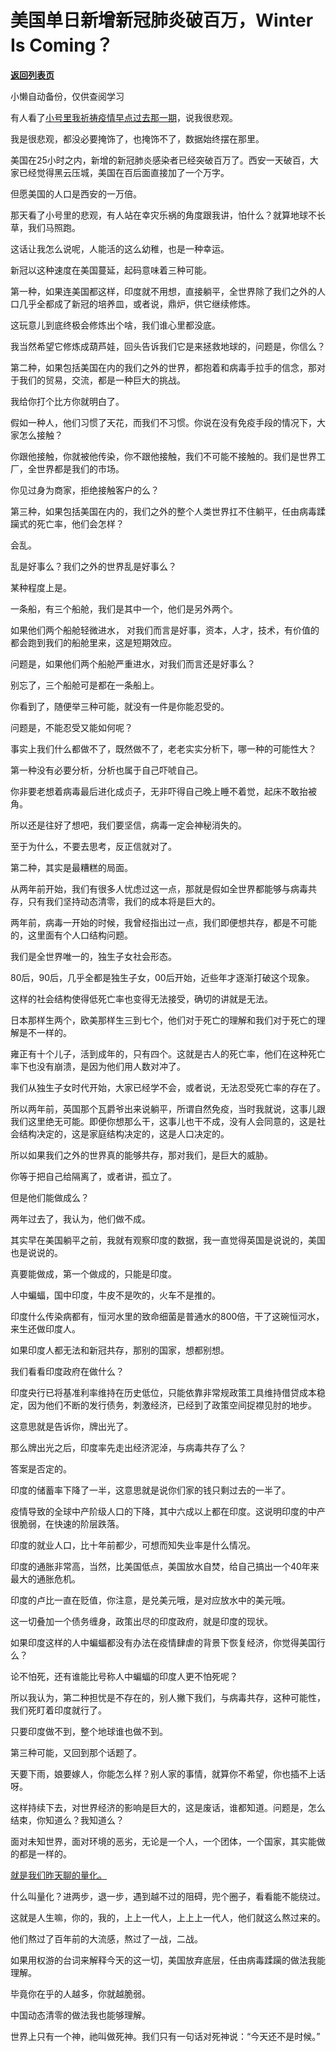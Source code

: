 # 美国单日新增新冠肺炎破百万，Winter Is Coming？

[**返回列表页**](/gzh/记忆承载)

小懒自动备份，仅供查阅学习

有人看了[小号里我祈祷疫情早点过去那一期](http://mp.weixin.qq.com/s?__biz=MzU3NDc5Nzc0NQ==&mid=2247511434&idx=1&sn=2976e0cfb60f7c86545120046a526aeb&chksm=fd2e0f54ca59864259d479d00f63c05d3478d4d912a9af2247466599c1e73232edfea452416b&scene=21#wechat_redirect)，说我很悲观。  

  

我是很悲观，都没必要掩饰了，也掩饰不了，数据始终摆在那里。

  

美国在25小时之内，新增的新冠肺炎感染者已经突破百万了。西安一天破百，大家已经觉得黑云压城，美国在百后面直接加了一个万字。

  

但愿美国的人口是西安的一万倍。

  

那天看了小号里的悲观，有人站在幸灾乐祸的角度跟我讲，怕什么？就算地球不长草，我们马照跑。

  

这话让我怎么说呢，人能活的这么幼稚，也是一种幸运。  

  

新冠以这种速度在美国蔓延，起码意味着三种可能。  

  

第一种，如果连美国都这样，印度就不用想，直接躺平，全世界除了我们之外的人口几乎全都成了新冠的培养皿，或者说，鼎炉，供它继续修炼。

  

这玩意儿到底终极会修炼出个啥，我们谁心里都没底。

  

我当然希望它修炼成葫芦娃，回头告诉我们它是来拯救地球的，问题是，你信么？  

  

第二种，如果包括美国在内的我们之外的世界，都抱着和病毒手拉手的信念，那对于我们的贸易，交流，都是一种巨大的挑战。  

  

我给你打个比方你就明白了。  

  

假如一种人，他们习惯了天花，而我们不习惯。你说在没有免疫手段的情况下，大家怎么接触？

  

你跟他接触，你就被他传染，你不跟他接触，我们不可能不接触的。我们是世界工厂，全世界都是我们的市场。  

  

你见过身为商家，拒绝接触客户的么？

  

第三种，如果包括美国在内的，我们之外的整个人类世界扛不住躺平，任由病毒蹂躏式的死亡率，他们会怎样？

  

会乱。

  

乱是好事么？我们之外的世界乱是好事么？  

  

某种程度上是。

  

一条船，有三个船舱，我们是其中一个，他们是另外两个。

  

如果他们两个船舱轻微进水， 对我们而言是好事，资本，人才，技术，有价值的都会跑到我们的船舱里来，这是短期效应。

  

问题是，如果他们两个船舱严重进水，对我们而言还是好事么？

  

别忘了，三个船舱可是都在一条船上。  

  

你看到了，随便举三种可能，就没有一件是你能忍受的。  

  

问题是，不能忍受又能如何呢？  

  

事实上我们什么都做不了，既然做不了，老老实实分析下，哪一种的可能性大？  

  

第一种没有必要分析，分析也属于自己吓唬自己。  

  

你非要老想着病毒最后进化成贞子，无非吓得自己晚上睡不着觉，起床不敢抬被角。  

  

所以还是往好了想吧，我们要坚信，病毒一定会神秘消失的。

  

至于为什么，不要去思考，反正信就对了。  

  

第二种，其实是最糟糕的局面。  

  

从两年前开始，我们有很多人忧虑过这一点，那就是假如全世界都能够与病毒共存，只有我们坚持动态清零，我们的成本将是巨大的。

  

两年前，病毒一开始的时候，我曾经指出过一点，我们即便想共存，都是不可能的，这里面有个人口结构问题。

  

我们是全世界唯一的，独生子女社会形态。

  

80后，90后，几乎全都是独生子女，00后开始，近些年才逐渐打破这个现象。

  

这样的社会结构使得低死亡率也变得无法接受，确切的讲就是无法。  

  

日本那样生两个，欧美那样生三到七个，他们对于死亡的理解和我们对于死亡的理解是不一样的。  

  

雍正有十个儿子，活到成年的，只有四个。这就是古人的死亡率，他们在这种死亡率下也没有崩溃，是因为他们用人数对冲了。

  

我们从独生子女时代开始，大家已经学不会，或者说，无法忍受死亡率的存在了。  

  

所以两年前，英国那个瓦爵爷出来说躺平，所谓自然免疫，当时我就说，这事儿跟我们这里绝无可能。即便你想那么干，这事儿也干不成，没有人会同意的，这是社会结构决定的，这是家庭结构决定的，这是人口决定的。  

  

所以如果我们之外的世界真的能够共存，那对我们，是巨大的威胁。  

  

你等于把自己给隔离了，或者讲，孤立了。

  

但是他们能做成么？

  

两年过去了，我认为，他们做不成。

  

其实早在美国躺平之前，我就有观察印度的数据，我一直觉得英国是说说的，美国也是说说的。  

  

真要能做成，第一个做成的，只能是印度。

  

人中蝙蝠，国中印度，牛皮不是吹的，火车不是推的。  

  

印度什么传染病都有，恒河水里的致命细菌是普通水的800倍，干了这碗恒河水，来生还做印度人。

  

如果印度人都无法和新冠共存，那别的国家，想都别想。

  

我们看看印度政府在做什么？  

  

印度央行已将基准利率维持在历史低位，只能依靠非常规政策工具维持借贷成本稳定，因为他们不断的发行债务，刺激经济，已经到了政策空间捉襟见肘的地步。

  

这意思就是告诉你，牌出光了。  

  

那么牌出光之后，印度率先走出经济泥淖，与病毒共存了么？  

  

答案是否定的。

  

印度的储蓄率下降了一半，这意思就是说你们家的钱只剩过去的一半了。  

  

疫情导致的全球中产阶级人口的下降，其中六成以上都在印度。这说明印度的中产很脆弱，在快速的阶层跌落。

  

印度的就业人口，比十年前都少，可想而知失业率是什么情况。  

  

印度的通胀非常高，当然，比美国低点，美国放水自焚，给自己搞出一个40年来最大的通胀危机。  

  

印度的卢比一直在贬值，你注意，是兑美元哦，是对应放水中的美元哦。  

  

这一切叠加一个债务缠身，政策出尽的印度政府，就是印度的现状。

  

如果印度这样的人中蝙蝠都没有办法在疫情肆虐的背景下恢复经济，你觉得美国行么？

  

论不怕死，还有谁能比号称人中蝙蝠的印度人更不怕死呢？  

  

所以我认为，第二种担忧是不存在的，别人撇下我们，与病毒共存，这种可能性，我们死盯着印度就行了。  

  

只要印度做不到，整个地球谁也做不到。

  

第三种可能，又回到那个话题了。  

  

天要下雨，娘要嫁人，你能怎么样？别人家的事情，就算你不希望，你也插不上话呀。

  

这样持续下去，对世界经济的影响是巨大的，这是废话，谁都知道。问题是，怎么结束，你知道么？我知道么？

  

面对未知世界，面对环境的恶劣，无论是一个人，一个团体，一个国家，其实能做的都是一样的。  

  

[就是我们昨天聊的量化。](http://mp.weixin.qq.com/s?__biz=MzU0MjYwNDU2Mw==&mid=2247503256&idx=2&sn=5b69e330ff12d47ab92f07b91d6351dd&chksm=fb1aa1e4cc6d28f2dce47cc2d0008b9e93ca3cbe4425faef8ada474e2485bf7801fdb534c537&scene=21#wechat_redirect)  

  

什么叫量化？进两步，退一步，遇到越不过的阻碍，兜个圈子，看看能不能绕过。  

  

这就是人生嘛，你的，我的，上上一代人，上上上一代人，他们就这么熬过来的。  

  

他们熬过了百年前的大流感，熬过了一战，二战。

  

如果用权游的台词来解释今天的这一切，美国放弃底层，任由病毒蹂躏的做法我能理解。

  

毕竟你在乎的人越多，你就越脆弱。

  

中国动态清零的做法我也能够理解。

  

世界上只有一个神，祂叫做死神。我们只有一句话对死神说：“今天还不是时候。”

